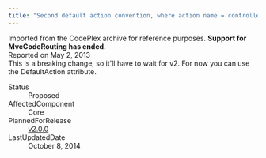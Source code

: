 ```yaml
---
title: "Second default action convention, where action name = controller name #1149"
---
```

<div class="note">
   Imported from the CodePlex archive for reference purposes. <b>Support for MvcCodeRouting has ended.</b></div>
<div class="issue-report">
   <div class="issue-header">Reported on 
      <time datetime="2013-05-02T09:05:18.403-07:00" title="2013-05-02T09:05:18.403-07:00">May 2, 2013</time>
   </div>
   <div class="issue-message" markdown="1">This is a breaking change, so it'll have to wait for v2. For now you can use the DefaultAction attribute.
      
   </div>
   <div class="issue-footer">
      <dl>
         <dt>Status</dt>
         <dd>Proposed</dd>
         <dt>AffectedComponent</dt>
         <dd>Core</dd>
         <dt>PlannedForRelease</dt>
         <dd><a href="https://github.com/maxtoroq/MvcCodeRouting/releases/tag/v2.0.0">v2.0.0</a></dd>
         <dt>LastUpdatedDate</dt>
         <dd>
            <time datetime="2014-10-08T11:59:21.793-07:00" title="2014-10-08T11:59:21.793-07:00">October 8, 2014</time>
         </dd>
      </dl>
   </div>
</div>